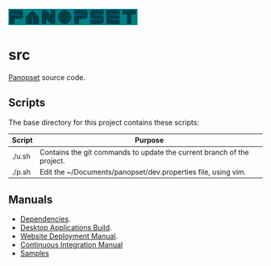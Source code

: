 [![Panopset](code/slab/raw/images/panopset.png "Title")](https://panopset.com)

# src

[Panopset](https://panopset.com) source code.

## Scripts

The base directory for this project contains these scripts:


| Script | Purpose                                                                |
|--------|------------------------------------------------------------------------|
| ./u.sh | Contains the git commands to update the current branch of the project. |
| ./p.sh | Edit the ~/Documents/panopset/dev.properties file, using vim.          |


## Manuals

* [Dependencies](docs/deps.md).
* [Desktop Applications Build](docs/build.md).
* [Website Deployment Manual](docs/deploy.md).
* [Continuous Integration Manual](docs/ci.md)
* [Samples](docs/uses/README.md)
